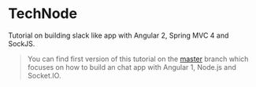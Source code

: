 TechNode
========

Tutorial on building slack like app with Angular 2, Spring MVC 4 and SockJS.

> You can find first version of this tutorial on the [master](https://github.com/island205/technode-tutorial/tree/master) branch which focuses on how to build an chat app with Angular 1, Node.js and Socket.IO.
